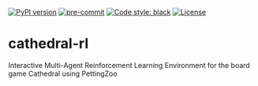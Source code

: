 [![PyPI version](https://badge.fury.io/py/cathedral-rl.svg?branch=master&kill_cache=1)](https://badge.fury.io/py/cathedral-rl)
[![pre-commit](https://img.shields.io/badge/pre--commit-enabled-brightgreen?logo=pre-commit&logoColor=white)](https://pre-commit.com/)
[![Code style: black](https://img.shields.io/badge/code%20style-black-000000.svg)](https://github.com/psf/black)
[![License](http://img.shields.io/badge/license-MIT-brightgreen.svg?style=flat)](https://github.com/elliottower/cathedral-rl/blob/main/LICENSE)

# cathedral-rl
Interactive Multi-Agent Reinforcement Learning Environment for the board game Cathedral using PettingZoo

